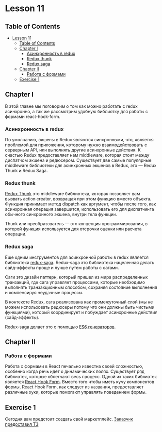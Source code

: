 # Lesson 11

## Table of Contents

- [Lesson 11](#lesson-11)
  - [Table of Contents](#table-of-contents)
  - [Chapter I](#chapter-i)
    - [Асинхронность в redux](#асинхронность-в-redux)
    - [Redux thunk](#redux-thunk)
    - [Redux saga](#redux-saga)
  - [Chapter II](#chapter-ii)
    - [Работа с формами](#работа-с-формами)
  - [Exercise 1](#exercise-1)

## Chapter I

В этой главне мы поговорим о том как можно работать с redux асинхронно, а так же рассмотрим удобную библиотку для работы с формами react-hook-form.

### Асинхронность в redux

По умолчанию, экшены в Redux являются синхронными, что, является проблемой для приложения, которому нужно взаимодействовать с серверным API, или выполнять другие асинхронные действия.
К счастью Redux предоставляет нам middleware, которая стоит между диспатчом экшена и редюсером. Существует две самые популярные middleware библиотеки для асинхронных экшенов в Redux, это — Redux Thunk и Redux Saga.

### Redux thunk

[Redux Thunk](./materials/Redux_thunk.md) это middleware библиотека, которая позволяет вам вызвать action creator, возвращая при этом функцию вместо объекта. Функция принимает метод dispatch как аргумент, чтобы после того, как асинхронная операция завершится, использовать его для диспатчинга обычного синхронного экшена, внутри тела функции.

Thunk или преобразователь — это концепция программирования, в которой функция используется для отсрочки оценки или расчета операции.

### Redux saga

Еще одним инструментов для асинхронной работы в redux является библиотека [redux-saga](./materials/Redux_saga.md).
Redux-saga это библиотека нацеленная делать сайд-эффекты проще и лучше путем работы с сагами.

Саги это дизайн паттерн, который пришел из мира распределенных транзакций, где сага управляет процессами, которые необходимо выполнять транзакционным способом, сохраняя состояние выполнения и компенсируя неудачные процессы.

В контексте Redux, сага реализована как промежуточный слой (мы не можем использовать редюсеры потому что они должны быть чистыми функциями), который координирует и побуждает асинхронные действия (сайд-эффекты).

Redux-saga делает это с помощью [ES6 генераторов](https://developer.mozilla.org/en-US/docs/Web/JavaScript/Reference/Statements/function*).

## Chapter II

### Работа с формами

Работа с формами в React печально известна своей сложностью, особенно когда речь идет о динамических полях. Существует ряд библиотек, которые облегчают весь процесс. Одной из таких библиотек является [React Hook Form](./materials/React_hook_form.md). Вместо того чтобы иметь кучу компонентов формы, React Hook Form, как следует из названия, предоставляет различные хуки, которые помогают управлять поведением формы.

## Exercise 1

Сегодня вам предстоит создать свой маркетплейc. [Заказчик предоставил ТЗ](./src/chapter_2/Exercise_1.md)
